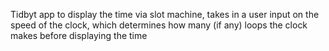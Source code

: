 Tidbyt app to display the time via slot machine, takes in a user input on the speed of the clock, which determines how many (if any) loops the clock makes before displaying the time
